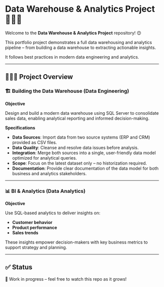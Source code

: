 # Data Warehouse & Analytics Project 👨🏻‍💻

Welcome to the **Data Warehouse & Analytics Project** repository! 😊

This portfolio project demonstrates a full data warehousing and analytics pipeline – from building a data warehouse to extracting actionable insights.

It follows best practices in modern data engineering and analytics.

---

## 🧑🏻‍🔬 Project Overview

### 🏗️ Building the Data Warehouse (Data Engineering)

**Objective**

Design and build a modern data warehouse using SQL Server to consolidate sales data, enabling analytical reporting and informed decision-making.

**Specifications**

- **Data Sources**: Import data from two source systems (ERP and CRM) provided as CSV files.
- **Data Quality**: Cleanse and resolve data issues before analysis.
- **Integration**: Merge both sources into a single, user-friendly data model optimized for analytical queries.
- **Scope**: Focus on the latest dataset only – no historization required.
- **Documentation**: Provide clear documentation of the data model for both business and analytics stakeholders.

---

### 📊 BI & Analytics (Data Analytics)

**Objective**

Use SQL-based analytics to deliver insights on:

- **Customer behavior**
- **Product performance**
- **Sales trends**

These insights empower decision-makers with key business metrics to support strategy and planning.

---

## ✅ Status

🔧 Work in progress – feel free to watch this repo as it grows!

